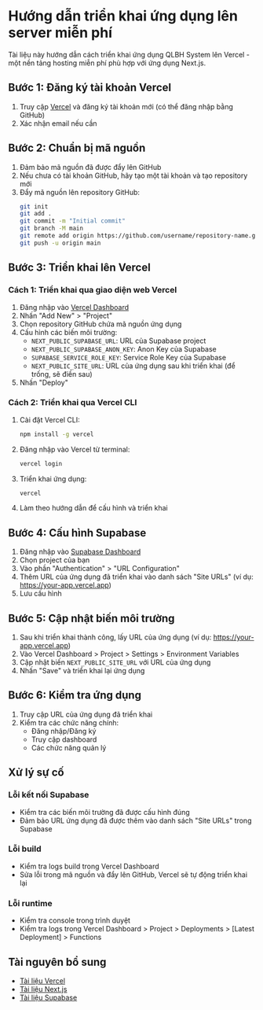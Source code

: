 # Hướng dẫn triển khai ứng dụng lên server miễn phí

Tài liệu này hướng dẫn cách triển khai ứng dụng QLBH System lên Vercel - một nền tảng hosting miễn phí phù hợp với ứng dụng Next.js.

## Bước 1: Đăng ký tài khoản Vercel

1. Truy cập [Vercel](https://vercel.com) và đăng ký tài khoản mới (có thể đăng nhập bằng GitHub)
2. Xác nhận email nếu cần

## Bước 2: Chuẩn bị mã nguồn

1. Đảm bảo mã nguồn đã được đẩy lên GitHub
2. Nếu chưa có tài khoản GitHub, hãy tạo một tài khoản và tạo repository mới
3. Đẩy mã nguồn lên repository GitHub:
   ```bash
   git init
   git add .
   git commit -m "Initial commit"
   git branch -M main
   git remote add origin https://github.com/username/repository-name.git
   git push -u origin main
   ```

## Bước 3: Triển khai lên Vercel

### Cách 1: Triển khai qua giao diện web Vercel

1. Đăng nhập vào [Vercel Dashboard](https://vercel.com/dashboard)
2. Nhấn "Add New" > "Project"
3. Chọn repository GitHub chứa mã nguồn ứng dụng
4. Cấu hình các biến môi trường:
   - `NEXT_PUBLIC_SUPABASE_URL`: URL của Supabase project
   - `NEXT_PUBLIC_SUPABASE_ANON_KEY`: Anon Key của Supabase
   - `SUPABASE_SERVICE_ROLE_KEY`: Service Role Key của Supabase
   - `NEXT_PUBLIC_SITE_URL`: URL của ứng dụng sau khi triển khai (để trống, sẽ điền sau)
5. Nhấn "Deploy"

### Cách 2: Triển khai qua Vercel CLI

1. Cài đặt Vercel CLI:
   ```bash
   npm install -g vercel
   ```

2. Đăng nhập vào Vercel từ terminal:
   ```bash
   vercel login
   ```

3. Triển khai ứng dụng:
   ```bash
   vercel
   ```

4. Làm theo hướng dẫn để cấu hình và triển khai

## Bước 4: Cấu hình Supabase

1. Đăng nhập vào [Supabase Dashboard](https://app.supabase.io)
2. Chọn project của bạn
3. Vào phần "Authentication" > "URL Configuration"
4. Thêm URL của ứng dụng đã triển khai vào danh sách "Site URLs" (ví dụ: https://your-app.vercel.app)
5. Lưu cấu hình

## Bước 5: Cập nhật biến môi trường

1. Sau khi triển khai thành công, lấy URL của ứng dụng (ví dụ: https://your-app.vercel.app)
2. Vào Vercel Dashboard > Project > Settings > Environment Variables
3. Cập nhật biến `NEXT_PUBLIC_SITE_URL` với URL của ứng dụng
4. Nhấn "Save" và triển khai lại ứng dụng

## Bước 6: Kiểm tra ứng dụng

1. Truy cập URL của ứng dụng đã triển khai
2. Kiểm tra các chức năng chính:
   - Đăng nhập/Đăng ký
   - Truy cập dashboard
   - Các chức năng quản lý

## Xử lý sự cố

### Lỗi kết nối Supabase
- Kiểm tra các biến môi trường đã được cấu hình đúng
- Đảm bảo URL ứng dụng đã được thêm vào danh sách "Site URLs" trong Supabase

### Lỗi build
- Kiểm tra logs build trong Vercel Dashboard
- Sửa lỗi trong mã nguồn và đẩy lên GitHub, Vercel sẽ tự động triển khai lại

### Lỗi runtime
- Kiểm tra console trong trình duyệt
- Kiểm tra logs trong Vercel Dashboard > Project > Deployments > [Latest Deployment] > Functions

## Tài nguyên bổ sung

- [Tài liệu Vercel](https://vercel.com/docs)
- [Tài liệu Next.js](https://nextjs.org/docs)
- [Tài liệu Supabase](https://supabase.io/docs)
